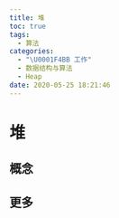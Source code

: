 ```yaml
---
title: 堆
toc: true
tags:
  - 算法
categories:
  - "\U0001F4BB 工作"
  - 数据结构与算法
  - Heap
date: 2020-05-25 18:21:46
---
```

# 堆

## 概念


## 更多
